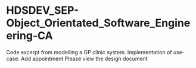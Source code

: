 # HDSDEV_SEP-Object_Orientated_Software_Engineering-CA
Code excerpt from modelling a GP clinic system. 
Implementation of use-case: Add appointment
Please view the design document
